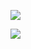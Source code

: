 ![](https://raw.githubusercontent.com/Shiroko253/github-stats/master/generated/languages.svg#gh-dark-mode-only)

![](https://raw.githubusercontent.com/Shiroko253/github-stats/master/generated/languages.svg#gh-light-mode-only)
